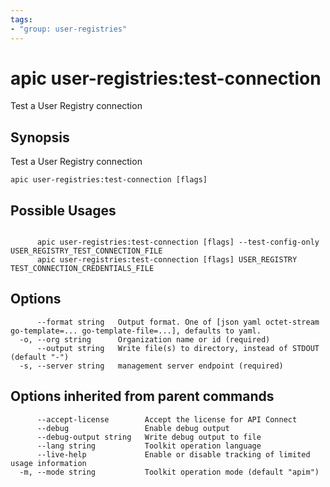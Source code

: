 ```yaml
---
tags:
- "group: user-registries"
---
```

# apic user-registries:test-connection

Test a User Registry connection

## Synopsis

Test a User Registry connection

```
apic user-registries:test-connection [flags]
```

## Possible Usages

```

      apic user-registries:test-connection [flags] --test-config-only USER_REGISTRY_TEST_CONNECTION_FILE
      apic user-registries:test-connection [flags] USER_REGISTRY TEST_CONNECTION_CREDENTIALS_FILE

```

## Options

```
      --format string   Output format. One of [json yaml octet-stream go-template=... go-template-file=...], defaults to yaml.
  -o, --org string      Organization name or id (required)
      --output string   Write file(s) to directory, instead of STDOUT (default "-")
  -s, --server string   management server endpoint (required)
```

## Options inherited from parent commands

```
      --accept-license        Accept the license for API Connect
      --debug                 Enable debug output
      --debug-output string   Write debug output to file
      --lang string           Toolkit operation language
      --live-help             Enable or disable tracking of limited usage information
  -m, --mode string           Toolkit operation mode (default "apim")
```
